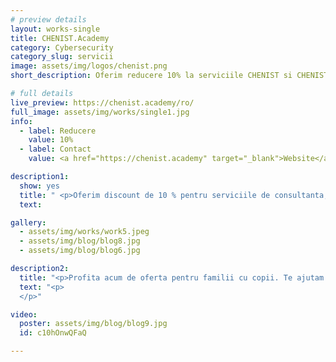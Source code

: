 ```yaml
---
# preview details
layout: works-single
title: CHENIST.Academy 
category: Cybersecurity
category_slug: servicii
image: assets/img/logos/chenist.png
short_description: Oferim reducere 10% la serviciile CHENIST si CHENIST Academy.

# full details
live_preview: https://chenist.academy/ro/
full_image: assets/img/works/single1.jpg
info:
  - label: Reducere
    value: 10%
  - label: Contact
    value: <a href="https://chenist.academy" target="_blank">Website</a>

description1:
  show: yes
  title: " <p>Oferim discount de 10 % pentru serviciile de consultanta, cyber hygiene si control parental, pentru membrii EduBenefits.</p>"
  text: 

gallery:
  - assets/img/works/work5.jpeg
  - assets/img/blog/blog8.jpg
  - assets/img/blog/blog6.jpg

description2:
  title: "<p>Profita acum de oferta pentru familii cu copii. Te ajutam sa protejezi caminul si copii de pericolele digitale. Contacteaza-ne pentru detalii.</p>"
  text: "<p>
  </p>"

video:
  poster: assets/img/blog/blog9.jpg
  id: c10hOnwQFaQ

---
```

